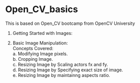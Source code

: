 # Open_CV_basics
This is based on Open_CV bootcamp from OpenCV University

1. Getting Started with Images:
   
2. Basic Image Manipulation:  
   Concepts Covered:  
      a. Modifying Image pixels.  
      b. Cropping Image.  
      c. Resizing Image by Scaling actors fx and fy.  
      d. Resizing Image by Specifying exact size of image.  
      e. Resizing Image by maintainng aspects ratio.  
 
